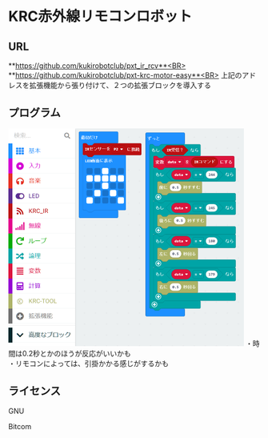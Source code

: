 # KRC赤外線リモコンロボット


## URL

**https://github.com/kukirobotclub/pxt_ir_rcv**<BR>
**https://github.com/kukirobotclub/pxt-krc-motor-easy**<BR>
上記のアドレスを拡張機能から張り付けて、２つの拡張ブロックを導入する

## プログラム

<img src="ロボットリモコン.PNG" style="zoom:50%;" />
・時間は0.2秒とかのほうが反応がいいかも<BR>
・リモコンによっては、引掛かかる感じがするかも<BR>

## ライセンス

GNU<BR>

Bitcom<BR>
